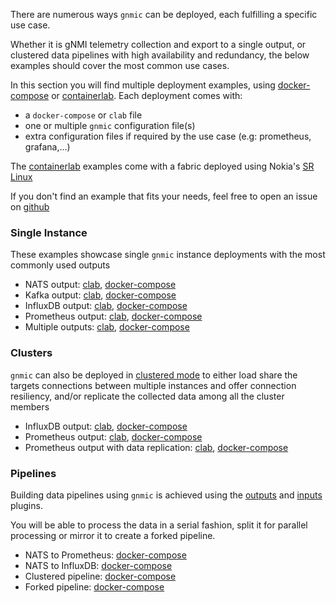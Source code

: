 There are numerous ways `gnmic` can be deployed, each fulfilling a specific use case. 

Whether it is gNMI telemetry collection and export to a single output, 
or clustered data pipelines with high availability and redundancy, 
the below examples should cover the most common use cases.

In this section you will find multiple deployment examples, using [docker-compose](https://docs.docker.com/compose/) or [containerlab](https://containerlab.srlinux.dev/).
Each deployment comes with:

- a `docker-compose` or `clab` file 
- one or multiple `gnmic` configuration file(s)
- extra configuration files if required by the use case (e.g: prometheus, grafana,...)

The [containerlab](https://containerlab.srlinux.dev/) examples come with a fabric deployed using Nokia's [SR Linux](https://learn.srlinux.dev)

If you don't find an example that fits your needs, feel free to open an issue on [github](https://github.com/openconfig/gnmic/issues/new)

### Single Instance

These examples showcase single `gnmic` instance deployments with the most commonly used outputs

- NATS output: [clab](single-instance/containerlab/nats-output.md), [docker-compose](single-instance/docker-compose/nats-output.md) 
- Kafka output: [clab](single-instance/containerlab/kafka-output.md), [docker-compose](single-instance/docker-compose/kafka-output.md)
- InfluxDB output: [clab](single-instance/containerlab/influxdb-output.md), [docker-compose](single-instance/docker-compose/influxdb-output.md)
- Prometheus output: [clab](single-instance/containerlab/prometheus-output.md), [docker-compose](single-instance/docker-compose/prometheus-output.md)
- Multiple outputs: [clab](single-instance/containerlab/multiple-outputs.md), [docker-compose](single-instance/docker-compose/multiple-outputs.md)

### Clusters

`gnmic` can also be deployed in [clustered mode](../user_guide/HA.md) to either load share the targets connections between multiple instances and offer connection resiliency,
and/or replicate the collected data among all the cluster members

- InfluxDB output: [clab](clusters/containerlab/cluster_with_influxdb_output.md), [docker-compose](clusters/docker-compose/cluster_with_influxdb_output.md)
- Prometheus output: [clab](clusters/containerlab/cluster_with_prometheus_output.md), [docker-compose](clusters/docker-compose/cluster_with_prometheus_output.md)
- Prometheus output with data replication: [clab](clusters/containerlab/cluster_with_nats_input_and_prometheus_output.md), [docker-compose](clusters/docker-compose/cluster_with_nats_input_and_prometheus_output.md)

### Pipelines

Building data pipelines using `gnmic` is achieved using the [outputs](../user_guide/outputs/output_intro.md) and [inputs](../user_guide/inputs/input_intro.md) plugins.

You will be able to process the data in a serial fashion, split it for parallel processing or mirror it to create a forked pipeline.

- NATS to Prometheus: [docker-compose](pipelines/docker-compose/nats_prometheus.md)
- NATS to InfluxDB: [docker-compose](pipelines/docker-compose/nats_influxdb.md)
- Clustered pipeline: [docker-compose](pipelines/docker-compose/gnmic_cluster_nats_prometheus.md)
- Forked pipeline: [docker-compose](pipelines/docker-compose/forked_pipeline.md)
